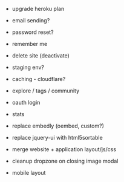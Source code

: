 

- upgrade heroku plan
- email sending?

- password reset?
- remember me
- delete site (deactivate)
- staging env?
- caching - cloudflare?
- explore / tags / community
- oauth login
- stats
- replace embedly (oembed, custom?)
- replace jquery-ui with html5sortable
- merge website + application layout/js/css
- cleanup dropzone on closing image modal
- mobile layout
